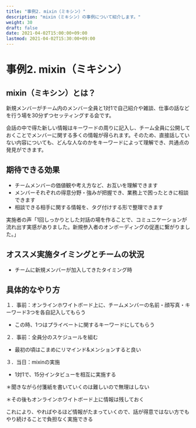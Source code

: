 ```yaml
---
title: "事例2. mixin（ミキシン）"
description: "mixin（ミキシン）の事例について紹介します。"
weight: 30
draft: false
date: 2021-04-02T15:00:00+09:00
lastmod: 2021-04-02T15:30:00+09:00
---
```


# 事例2. mixin（ミキシン）

## mixin（ミキシン）とは？

新規メンバーがチーム内のメンバー全員と1対1で自己紹介や雑談、仕事の話などを行う場を30分ずつセッティングする会です。

会話の中で得た新しい情報はキーワードの周りに記入し、チーム全員に公開しておくことでメンバーに関する多くの情報が得られます。そのため、直接話していない内容についても、どんな人なのかをキーワードによって理解でき、共通点の発見ができます。


## 期待できる効果

- チームメンバーの価値観や考え方など、お互いを理解できます
- メンバーそれぞれの得意分野・強みが把握でき、業務上で困ったときに相談できます
- 相談できる相手に関する情報を、タグ付けする形で整理できます

実施者の声「1回しっかりとした対話の場を作ることで、コミュニケーションが流れ出す実感がありました。新規参入者のオンボーディングの促進に繋がりました。」

## オススメ実施タイミングとチームの状況

- チームに新規メンバーが加入してきたタイミング時

## 具体的なやり方
１．事前：オンラインホワイトボード上に、チームメンバーの名前・顔写真・キーワード3つを各自記入してもらう
   - この時、1つはプライベートに関するキーワードにしてもらう
  
２．事前：全員分のスケジュールを組む
   - 最初の頃はこまめにリマインド&メンションすると良い

３．当日：mixinの実施
   - 1対1で、15分インタビューを相互に実施する

＊聞きながら付箋紙を書いていくのは難しいので無理はしない

＊その後もオンラインホワイトボード上に情報は残しておく

  これにより、やればやるほど情報がたまっていくので、話が得意ではない方でもやり続けることで負担なく実施できる


